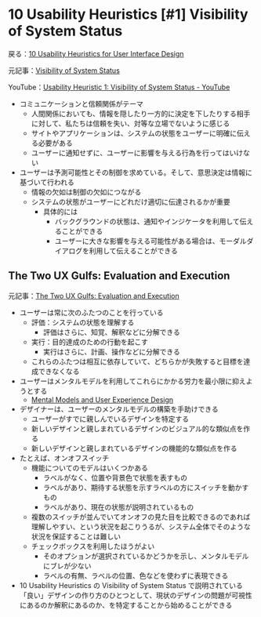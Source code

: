 # 10 Usability Heuristics [#1] Visibility of System Status

戻る：[10 Usability Heuristics for User Interface Design](./index.md)

元記事：[Visibility of System Status](https://www.nngroup.com/articles/visibility-system-status/)

YouTube：[Usability Heuristic 1: Visibility of System Status - YouTube](https://www.youtube.com/watch?v=cTtc90jCULU)

- コミュニケーションと信頼関係がテーマ
  - 人間関係においても、情報を隠したり一方的に決定を下したりする相手に対して、私たちは信頼を失い、対等な立場でないように感じる
  - サイトやアプリケーションは、システムの状態をユーザーに明確に伝える必要がある
  - ユーザーに通知せずに、ユーザーに影響を与える行為を行ってはいけない
- ユーザーは予測可能性とその制御を求めている。そして、意思決定は情報に基づいて行われる
  - 情報の欠如は制御の欠如につながる
  - システムの状態がユーザーにどれだけ適切に伝達されるかが重要
    - 具体的には
      - バックグラウンドの状態は、通知やインジケータを利用して伝えることができる
      - ユーザーに大きな影響を与える可能性がある場合は、モーダルダイアログを利用して伝えることができる

## The Two UX Gulfs: Evaluation and Execution

元記事：[The Two UX Gulfs: Evaluation and Execution](https://www.nngroup.com/articles/two-ux-gulfs-evaluation-execution/)

- ユーザーは常に次のふたつのことを行っている
  - 評価：システムの状態を理解する
    - 評価はさらに、知覚、解釈などに分解できる
  - 実行：目的達成のための行動を起こす
    - 実行はさらに、計画、操作などに分解できる
  - これらのふたつは相互に依存していて、どちらかが失敗すると目標を達成できなくなる
- ユーザーはメンタルモデルを利用してこれらにかかる労力を最小限に抑えようとする
  - [Mental Models and User Experience Design](https://www.nngroup.com/articles/mental-models/)
- デザイナーは、ユーザーのメンタルモデルの構築を手助けできる
  - ユーザーがすでに親しんでいるデザインを特定する
  - 新しいデザインと親しまれているデザインのビジュアル的な類似点を作る
  - 新しいデザインと親しまれているデザインの機能的な類似点を作る
- たとえば、オンオフスイッチ
  - 機能についてのモデルはいくつかある
    - ラベルがなく、位置や背景色で状態を表すもの
    - ラベルがあり、期待する状態を示すラベルの方にスイッチを動かすもの
    - ラベルがあり、現在の状態が説明されているもの
  - 複数のスイッチが並んでいてオンオフの見た目を比較できるのであれば理解しやすい、という状況を起こりうるが、システム全体でそのような状況を保証することは難しい
  - チェックボックスを利用したほうがよい
    - そのオプションが選択されているかどうかを示し、メンタルモデルにブレが少ない
    - ラベルの有無、ラベルの位置、色などを使わずに表現できる
- 10 Usability Heuristics の Visibility of System Status で説明されている「良い」デザインの作り方のひとつとして、現状のデザインの問題が可視性にあるのか解釈にあるのか、を特定することから始めることができる
